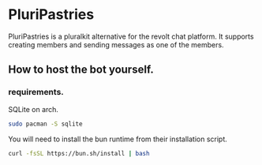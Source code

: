 # PluriPastries
PluriPastries is a pluralkit alternative for the revolt chat platform.
It supports creating members and sending messages as one of the members.

## How to host the bot yourself.
### requirements.
SQLite on arch.
```bash
sudo pacman -S sqlite
```
You will need to install the bun runtime from their installation script.
```bash
curl -fsSL https://bun.sh/install | bash
```
